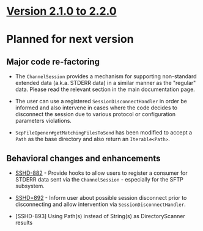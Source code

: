 # [Version 2.1.0 to 2.2.0](./docs/changes/2.2.0.md)

# Planned for next version

## Major code re-factoring

* The `ChannelSession` provides a mechanism for supporting non-standard extended data (a.k.a. STDERR data)
in a similar manner as the "regular" data. Please read the relevant section in the main documentation page.

* The user can use a registered `SessionDisconnectHandler` in order be informed and also intervene in cases
where the code decides to disconnect the session due to various protocol or configuration parameters violations.

* `ScpFileOpener#getMatchingFilesToSend` has been modified to accept a `Path` as the base directory
and also return an `Iterable<Path>`.

## Behavioral changes and enhancements

* [SSHD-882](https://issues.apache.org/jira/browse/SSHD-882) - Provide hooks to allow users to register a consumer
for STDERR data sent via the `ChannelSession` - especially for the SFTP subsystem.

* [SSHD=892](https://issues.apache.org/jira/browse/SSHD-882) - Inform user about possible session disconnect prior
to disconnecting and allow intervention via `SessionDisconnectHandler`.

* [SSHD-893] Using Path(s) instead of String(s) as DirectoryScanner results
